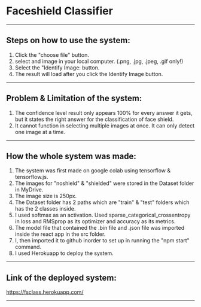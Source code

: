 # Faceshield Classifier

--------------------------------------------------------------------------------
## Steps on how to use the system:

  1. Click the "choose file" button.
  2. select and image in your local computer. (.png, .jpg, .jpeg, .gif only!)
  3. Select the "Identify Image: button.
  4. The result will load after you click the Identify Image button.
---------------------------------------------------------------------------------

## Problem & Limitation of the system:

  1. The confidence level result only appears 100% for every answer it gets, but it states the right answer for the classification of face shield.
  2. It cannot function in selecting multiple images at once. It can only detect one image at a time.
 
---------------------------------------------------------------------------------
 
 ## How the whole system was made:
 
  1. The system was first made on google colab using tensorflow & tensorflow.js.
  2. The images for "noshield" & "shielded" were stored in the Dataset folder in MyDrive.
  3. The image size is 250px.
  4. The Dataset folder has 2 paths which are "train" & "test" folders which has the 2 classes inside.
  5. I used softmax as an activation. Used sparse_categorical_crossentropy in loss and RMSprop as its optimizer and accuracy as its metrics.
  6. The model file that contained the .bin file and .json file was imported inside the react app in the src folder.
  7. I, then imported it to github inorder to set up in running the "npm start" command.
  8. I used Herokuapp to deploy the system.

---------------------------------------------------------------------------------

## Link of the deployed system:

https://fsclass.herokuapp.com/

---------------------------------------------------------------------------------
